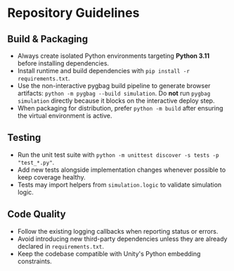 # Repository Guidelines

## Build & Packaging
- Always create isolated Python environments targeting **Python 3.11** before installing dependencies.
- Install runtime and build dependencies with `pip install -r requirements.txt`.
- Use the non-interactive pygbag build pipeline to generate browser artifacts: `python -m pygbag --build simulation`. Do **not** run `pygbag simulation` directly because it blocks on the interactive deploy step.
- When packaging for distribution, prefer `python -m build` after ensuring the virtual environment is active.

## Testing
- Run the unit test suite with `python -m unittest discover -s tests -p "test_*.py"`.
- Add new tests alongside implementation changes whenever possible to keep coverage healthy.
- Tests may import helpers from `simulation.logic` to validate simulation logic.

## Code Quality
- Follow the existing logging callbacks when reporting status or errors.
- Avoid introducing new third-party dependencies unless they are already declared in `requirements.txt`.
- Keep the codebase compatible with Unity's Python embedding constraints.

